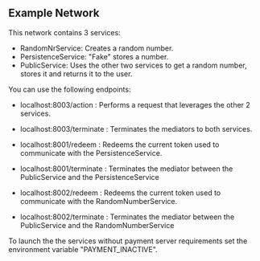 ## Example Network

This network contains 3 services:

- RandomNrService: Creates a random number.
- PersistenceService: "Fake" stores a number.
- PublicService: Uses the other two services to get a random number, stores it and returns it to the user.

You can use the following endpoints:

- localhost:8003/action : Performs a request that leverages the other 2 services.
- localhost:8003/terminate : Terminates the mediators to both services.


- localhost:8001/redeem : Redeems the current token used to communicate with the PersistenceService.
- localhost:8001/terminate : Terminates the mediator between the PublicService and the PersistenceService


- localhost:8002/redeem : Redeems the current token used to communicate with the RandomNumberService.
- localhost:8002/terminate : Terminates the mediator between the PublicService and the RandomNumberService


To launch the the services without payment server requirements set the environment variable "PAYMENT_INACTIVE".
